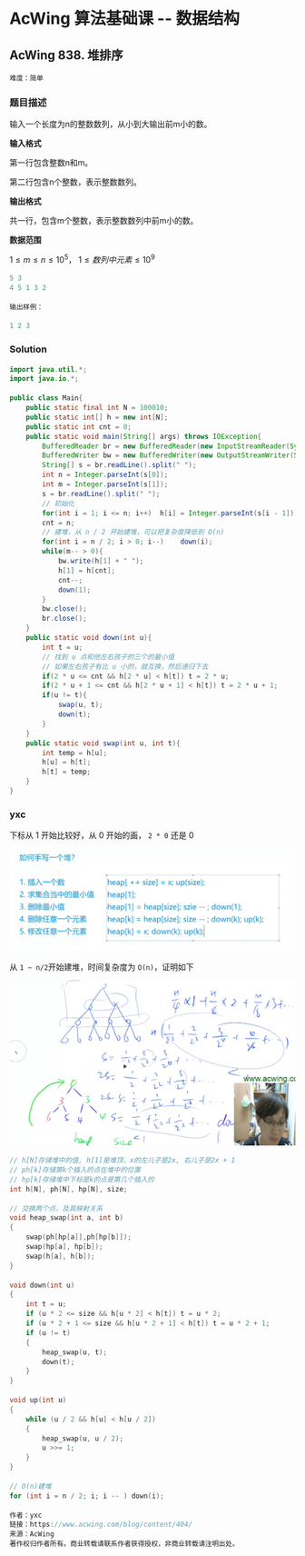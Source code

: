 # AcWing 算法基础课 -- 数据结构

## AcWing 838. 堆排序

`难度：简单`

### 题目描述

输入一个长度为n的整数数列，从小到大输出前m小的数。

**输入格式**

第一行包含整数n和m。

第二行包含n个整数，表示整数数列。

**输出格式**

共一行，包含m个整数，表示整数数列中前m小的数。

**数据范围**

$1≤m≤n≤10^5$，
$1≤数列中元素≤10^9$

```r
5 3
4 5 1 3 2

输出样例：

1 2 3
```

### Solution

```java
import java.util.*;
import java.io.*;

public class Main{
    public static final int N = 100010;
    public static int[] h = new int[N];
    public static int cnt = 0;
    public static void main(String[] args) throws IOException{
        BufferedReader br = new BufferedReader(new InputStreamReader(System.in));
        BufferedWriter bw = new BufferedWriter(new OutputStreamWriter(System.out));
        String[] s = br.readLine().split(" ");
        int n = Integer.parseInt(s[0]);
        int m = Integer.parseInt(s[1]);
        s = br.readLine().split(" ");
        // 初始化
        for(int i = 1; i <= n; i++)  h[i] = Integer.parseInt(s[i - 1]);
        cnt = n;
        // 建堆，从 n / 2 开始建堆，可以把复杂度降低到 O(n)
        for(int i = n / 2; i > 0; i--)    down(i);
        while(m-- > 0){
            bw.write(h[1] + " ");
            h[1] = h[cnt];
            cnt--;
            down(1);
        }
        bw.close();
        br.close();
    }
    public static void down(int u){
        int t = u;
        // 找到 u 点和他左右孩子的三个的最小值
        // 如果左右孩子有比 u 小的，就互换，然后递归下去
        if(2 * u <= cnt && h[2 * u] < h[t]) t = 2 * u;
        if(2 * u + 1 <= cnt && h[2 * u + 1] < h[t]) t = 2 * u + 1;
        if(u != t){
            swap(u, t);
            down(t);
        }
    }
    public static void swap(int u, int t){
        int temp = h[u];
        h[u] = h[t];
        h[t] = temp;
    }
}
```

### yxc

下标从 1 开始比较好，从 0 开始的画， `2 * 0` 还是 0

![image-20210217161426667](pics/image-20210217161426667.png)

从 `1 ~ n/2`开始建堆，时间复杂度为 `O(n)`，证明如下

![image-20210218150532815](pics/image-20210218150532815.png)





```cpp
// h[N]存储堆中的值, h[1]是堆顶，x的左儿子是2x, 右儿子是2x + 1
// ph[k]存储第k个插入的点在堆中的位置
// hp[k]存储堆中下标是k的点是第几个插入的
int h[N], ph[N], hp[N], size;

// 交换两个点，及其映射关系
void heap_swap(int a, int b)
{
    swap(ph[hp[a]],ph[hp[b]]);
    swap(hp[a], hp[b]);
    swap(h[a], h[b]);
}

void down(int u)
{
    int t = u;
    if (u * 2 <= size && h[u * 2] < h[t]) t = u * 2;
    if (u * 2 + 1 <= size && h[u * 2 + 1] < h[t]) t = u * 2 + 1;
    if (u != t)
    {
        heap_swap(u, t);
        down(t);
    }
}

void up(int u)
{
    while (u / 2 && h[u] < h[u / 2])
    {
        heap_swap(u, u / 2);
        u >>= 1;
    }
}

// O(n)建堆
for (int i = n / 2; i; i -- ) down(i);

作者：yxc
链接：https://www.acwing.com/blog/content/404/
来源：AcWing
著作权归作者所有。商业转载请联系作者获得授权，非商业转载请注明出处。
```


